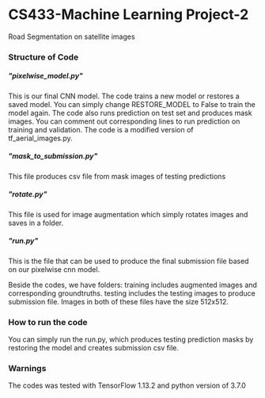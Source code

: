 # CS433-Machine Learning Project-2
Road Segmentation on satellite images

### Structure of Code

##### "pixelwise_model.py"
This is our final CNN model. The code trains a new model or restores a saved model. You can simply change RESTORE_MODEL to False to train the model again. The code also runs prediction on test set and produces mask images. You can comment out corresponding lines to run prediction on training and validation. The code is a modified version of tf_aerial_images.py.

##### "mask_to_submission.py"
This file produces csv file from mask images of testing predictions

##### "rotate.py"
This file is used for image augmentation which simply rotates images and saves in a folder.

##### "run.py"
This is the file that can be used to produce the final submission file based on our pixelwise cnn model.

Beside the codes, we have folders: training includes augmented images and corresponding groundtruths. testing includes the testing images to produce submission file. Images in both of these files have the size 512x512.
### How to run the code
You can simply run the run.py, which produces testing prediction masks by restoring the model and creates submission csv file.

### Warnings
The codes was tested with TensorFlow 1.13.2 and python version of 3.7.0
